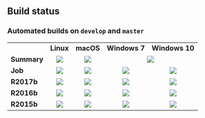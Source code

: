 ## Build status

### Automated builds on `develop` and `master`

<table>
    <tr>
        <td></td>
        <td><b>Linux</b></td>
        <td><b>macOS</b></td>
        <td><b>Windows 7</b></td>
        <td><b>Windows 10</b></td>
    </tr>
    <tr>
        <td><b>Summary</b></td>
        <td><div align="center"><a href="https://prince.lcsb.uni.lu/jenkins/job/COBRAToolbox-branches-auto-linux/"><img src="https://prince.lcsb.uni.lu/badges/linux-cobratoolbox.svg"></a></div></td>
        <td><div align="center"><a href="https://prince.lcsb.uni.lu/jenkins/job/COBRAToolbox-branches-auto-macOS/"><img src="https://prince.lcsb.uni.lu/badges/macOS-cobratoolbox.svg"></a></div></td>
        <td colspan="2"><div align="center"><a href="https://prince.lcsb.uni.lu/jenkins/job/COBRAToolbox-branches-auto-windows7/"><img src="https://prince.lcsb.uni.lu/badges/windows-cobratoolbox.svg"></a></div></td>
    </tr>
    <tr>
        <td><b>Job</b></td>
        <td><div align="center"><a href='https://prince.lcsb.uni.lu/jenkins/job/COBRAToolbox-branches-auto-linux/'><img src='https://prince.lcsb.uni.lu/jenkins/job/COBRAToolbox-branches-auto-linux/badge/icon'></a></div></td>
        <td><div align="center"><a href='https://prince.lcsb.uni.lu/jenkins/job/COBRAToolbox-branches-auto-macOS/'><img src='https://prince.lcsb.uni.lu/jenkins/job/COBRAToolbox-branches-auto-macOS/badge/icon'></a></div></td>
        <td><div align="center"><a href='https://prince.lcsb.uni.lu/jenkins/job/COBRAToolbox-branches-auto-windows7/'><img src='https://prince.lcsb.uni.lu/jenkins/job/COBRAToolbox-branches-auto-windows7/badge/icon'></a></div></td>
        <td><div align="center"><a href='https://prince.lcsb.uni.lu/jenkins/job/COBRAToolbox-branches-auto-windows10/'><img src='https://prince.lcsb.uni.lu/jenkins/job/COBRAToolbox-branches-auto-windows10/badge/icon'></a></div></td>
    </tr>
    <tr>
        <td><b>R2017b</b></td>
        <td><div align="center"><a href='https://prince.lcsb.uni.lu/jenkins/job/COBRAToolbox-branches-auto-linux/MATLAB_VER=R2017b,label=linux'><img src='https://prince.lcsb.uni.lu/jenkins/job/COBRAToolbox-branches-auto-linux/MATLAB_VER=R2017b,label=linux/badge/icon'></a></div></td>
        <td><div align="center"><a href='https://prince.lcsb.uni.lu/jenkins/job/COBRAToolbox-branches-auto-macOS/MATLAB_VER=R2017b,label=macOS-biocore'><img src='https://prince.lcsb.uni.lu/jenkins/job/COBRAToolbox-branches-auto-macOS/MATLAB_VER=R2017b,label=macOS-biocore/badge/icon'></a></div></td>
        <td><div align="center"><a href='https://prince.lcsb.uni.lu/jenkins/job/COBRAToolbox-branches-auto-windows7/MATLAB_VER=R2017b,label=windows7'><img src='https://prince.lcsb.uni.lu/jenkins/job/COBRAToolbox-branches-auto-windows7/MATLAB_VER=R2017b,label=windows7/badge/icon'></a></div></td>
        <td><div align="center"><a href='https://prince.lcsb.uni.lu/jenkins/job/COBRAToolbox-branches-auto-windows10/MATLAB_VER=R2017b,label=windows10'><img src='https://prince.lcsb.uni.lu/jenkins/job/COBRAToolbox-branches-auto-windows10/MATLAB_VER=R2017b,label=windows10/badge/icon'></a></div></td>
    </tr>
    <tr>
        <td><b>R2016b</b></td>
        <td><div align="center"><a href='https://prince.lcsb.uni.lu/jenkins/job/COBRAToolbox-branches-auto-linux/MATLAB_VER=R2016b,label=linux'><img src='https://prince.lcsb.uni.lu/jenkins/job/COBRAToolbox-branches-auto-linux/MATLAB_VER=R2016b,label=linux/badge/icon'></a></div></td>
        <td><div align="center"><a href='https://prince.lcsb.uni.lu/jenkins/job/COBRAToolbox-branches-auto-macOS/MATLAB_VER=R2016b,label=macOS-biocore'><img src='https://prince.lcsb.uni.lu/jenkins/job/COBRAToolbox-branches-auto-macOS/MATLAB_VER=R2016b,label=macOS-biocore/badge/icon'></a></div></td>
        <td><div align="center"><a href='https://prince.lcsb.uni.lu/jenkins/job/COBRAToolbox-branches-auto-windows7/MATLAB_VER=R2016b,label=windows7'><img src='https://prince.lcsb.uni.lu/jenkins/job/COBRAToolbox-branches-auto-windows7/MATLAB_VER=R2016b,label=windows7/badge/icon'></a></div></td>
        <td><div align="center"><a href='https://prince.lcsb.uni.lu/jenkins/job/COBRAToolbox-branches-auto-windows10/MATLAB_VER=R2016b,label=windows10'><img src='https://prince.lcsb.uni.lu/jenkins/job/COBRAToolbox-branches-auto-windows10/MATLAB_VER=R2016b,label=windows10/badge/icon'></a></div></td>
    </tr>
    <tr>
        <td><b>R2015b</b></td>
        <td><div align="center"><a href='https://prince.lcsb.uni.lu/jenkins/job/COBRAToolbox-branches-auto-linux/MATLAB_VER=R2015b,label=linux'><img src='https://prince.lcsb.uni.lu/jenkins/job/COBRAToolbox-branches-auto-linux/MATLAB_VER=R2015b,label=linux/badge/icon'></a></div></td>
        <td><div align="center"><a href='https://prince.lcsb.uni.lu/jenkins/job/COBRAToolbox-branches-auto-macOS/MATLAB_VER=R2015b,label=macOS-biocore'><img src='https://prince.lcsb.uni.lu/jenkins/job/COBRAToolbox-branches-auto-macOS/MATLAB_VER=R2015b,label=macOS-biocore/badge/icon'></a></div></td>
        <td><div align="center"><a href='https://prince.lcsb.uni.lu/jenkins/job/COBRAToolbox-branches-auto-windows7/MATLAB_VER=R2015b,label=windows7'><img src='https://prince.lcsb.uni.lu/jenkins/job/COBRAToolbox-branches-auto-windows7/MATLAB_VER=R2015b,label=windows7/badge/icon'></a></div></td>
        <td><div align="center"><a href='https://prince.lcsb.uni.lu/jenkins/job/COBRAToolbox-branches-auto-windows10/MATLAB_VER=R2015b,label=windows10'><img src='https://prince.lcsb.uni.lu/jenkins/job/COBRAToolbox-branches-auto-windows10/MATLAB_VER=R2015b,label=windows10/badge/icon'></a></div></td>
    </tr>
</table>